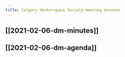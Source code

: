```yaml
---
title: Calgary Hackerspace Society meeting minutes
---
```


## [[2021-02-06-dm-minutes]]
## [[2021-02-06-dm-agenda]]
